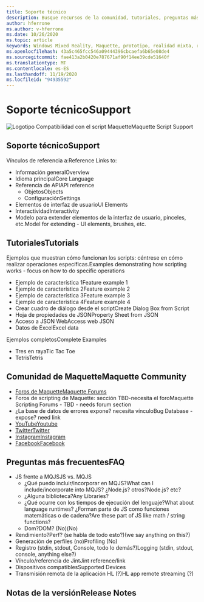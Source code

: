 ```yaml
---
title: Soporte técnico
description: Busque recursos de la comunidad, tutoriales, preguntas más frecuentes y soporte técnico para Maquette.
author: hferrone
ms.author: v-hferrone
ms.date: 10/26/2020
ms.topic: article
keywords: Windows Mixed Reality, Maquette, prototipo, realidad mixta, realidad virtual, VR, MR, comentarios, centro de comentarios, errores
ms.openlocfilehash: 43a5c465fcc546a09444396cbcaefa6b65e08de4
ms.sourcegitcommit: fae413a2b0420e787671af90f14ee39cde51640f
ms.translationtype: MT
ms.contentlocale: es-ES
ms.lasthandoff: 11/19/2020
ms.locfileid: "94935592"
---
```

# <a name="support"></a><span data-ttu-id="ef8d1-104">Soporte técnico</span><span class="sxs-lookup"><span data-stu-id="ef8d1-104">Support</span></span>

![Logotipo](../images/MaquetteIcon.png) <span data-ttu-id="ef8d1-106">Compatibilidad con el script Maquette</span><span class="sxs-lookup"><span data-stu-id="ef8d1-106">Maquette Script Support</span></span>

## <a name="support"></a><span data-ttu-id="ef8d1-107">Soporte técnico</span><span class="sxs-lookup"><span data-stu-id="ef8d1-107">Support</span></span>

<span data-ttu-id="ef8d1-108">Vínculos de referencia a:</span><span class="sxs-lookup"><span data-stu-id="ef8d1-108">Reference Links to:</span></span>
* <span data-ttu-id="ef8d1-109">Información general</span><span class="sxs-lookup"><span data-stu-id="ef8d1-109">Overview</span></span>
* <span data-ttu-id="ef8d1-110">Idioma principal</span><span class="sxs-lookup"><span data-stu-id="ef8d1-110">Core Language</span></span>
* <span data-ttu-id="ef8d1-111">Referencia de API</span><span class="sxs-lookup"><span data-stu-id="ef8d1-111">API reference</span></span>
  * <span data-ttu-id="ef8d1-112">Objetos</span><span class="sxs-lookup"><span data-stu-id="ef8d1-112">Objects</span></span>
  * <span data-ttu-id="ef8d1-113">Configuración</span><span class="sxs-lookup"><span data-stu-id="ef8d1-113">Settings</span></span>
* <span data-ttu-id="ef8d1-114">Elementos de interfaz de usuario</span><span class="sxs-lookup"><span data-stu-id="ef8d1-114">UI Elements</span></span>
* <span data-ttu-id="ef8d1-115">Interactividad</span><span class="sxs-lookup"><span data-stu-id="ef8d1-115">Interactivity</span></span>
* <span data-ttu-id="ef8d1-116">Modelo para extender elementos de la interfaz de usuario, pinceles, etc.</span><span class="sxs-lookup"><span data-stu-id="ef8d1-116">Model for extending - UI elements, brushes, etc.</span></span>

## <a name="tutorials"></a><span data-ttu-id="ef8d1-117">Tutoriales</span><span class="sxs-lookup"><span data-stu-id="ef8d1-117">Tutorials</span></span>

<span data-ttu-id="ef8d1-118">Ejemplos que muestran cómo funcionan los scripts: céntrese en cómo realizar operaciones específicas.</span><span class="sxs-lookup"><span data-stu-id="ef8d1-118">Examples demonstrating how scripting works - focus on how to do specific operations</span></span>
* <span data-ttu-id="ef8d1-119">Ejemplo de característica 1</span><span class="sxs-lookup"><span data-stu-id="ef8d1-119">Feature example 1</span></span>
* <span data-ttu-id="ef8d1-120">Ejemplo de característica 2</span><span class="sxs-lookup"><span data-stu-id="ef8d1-120">Feature example 2</span></span>
* <span data-ttu-id="ef8d1-121">Ejemplo de característica 3</span><span class="sxs-lookup"><span data-stu-id="ef8d1-121">Feature example 3</span></span>
* <span data-ttu-id="ef8d1-122">Ejemplo de característica 4</span><span class="sxs-lookup"><span data-stu-id="ef8d1-122">Feature example 4</span></span>
* <span data-ttu-id="ef8d1-123">Crear cuadro de diálogo desde el script</span><span class="sxs-lookup"><span data-stu-id="ef8d1-123">Create Dialog Box from Script</span></span>
* <span data-ttu-id="ef8d1-124">Hoja de propiedades de JSON</span><span class="sxs-lookup"><span data-stu-id="ef8d1-124">Property Sheet from JSON</span></span>
* <span data-ttu-id="ef8d1-125">Acceso a JSON Web</span><span class="sxs-lookup"><span data-stu-id="ef8d1-125">Access web JSON</span></span>
* <span data-ttu-id="ef8d1-126">Datos de Excel</span><span class="sxs-lookup"><span data-stu-id="ef8d1-126">Excel data</span></span>

<span data-ttu-id="ef8d1-127">Ejemplos completos</span><span class="sxs-lookup"><span data-stu-id="ef8d1-127">Complete Examples</span></span>
* <span data-ttu-id="ef8d1-128">Tres en raya</span><span class="sxs-lookup"><span data-stu-id="ef8d1-128">Tic Tac Toe</span></span>
* <span data-ttu-id="ef8d1-129">Tetris</span><span class="sxs-lookup"><span data-stu-id="ef8d1-129">Tetris</span></span>

## <a name="maquette-community"></a><span data-ttu-id="ef8d1-130">Comunidad de Maquette</span><span class="sxs-lookup"><span data-stu-id="ef8d1-130">Maquette Community</span></span>

* [<span data-ttu-id="ef8d1-131">Foros de Maquette</span><span class="sxs-lookup"><span data-stu-id="ef8d1-131">Maquette Forums</span></span>](https://steamcommunity.com/app/967490/discussions/)
* <span data-ttu-id="ef8d1-132">Foros de scripting de Maquette: sección TBD-necesita el foro</span><span class="sxs-lookup"><span data-stu-id="ef8d1-132">Maquette Scripting Forums - TBD - needs forum section</span></span>
* <span data-ttu-id="ef8d1-133">¿La base de datos de errores expone? necesita vínculo</span><span class="sxs-lookup"><span data-stu-id="ef8d1-133">Bug Database - expose? need link</span></span>
* [<span data-ttu-id="ef8d1-134">YouTube</span><span class="sxs-lookup"><span data-stu-id="ef8d1-134">Youtube</span></span>](https://www.youtube.com/channel/UC3LL920zxSo16CmmmVCntxw)
* [<span data-ttu-id="ef8d1-135">Twitter</span><span class="sxs-lookup"><span data-stu-id="ef8d1-135">Twitter</span></span>](https://twitter.com/MadeInMaquette)
* [<span data-ttu-id="ef8d1-136">Instagram</span><span class="sxs-lookup"><span data-stu-id="ef8d1-136">Instagram</span></span>](https://www.instagram.com/microsoftmaquette/)
* [<span data-ttu-id="ef8d1-137">Facebook</span><span class="sxs-lookup"><span data-stu-id="ef8d1-137">Facebook</span></span>](https://www.facebook.com/MicrosoftMaquette/)

## <a name="faq"></a><span data-ttu-id="ef8d1-138">Preguntas más frecuentes</span><span class="sxs-lookup"><span data-stu-id="ef8d1-138">FAQ</span></span>

* <span data-ttu-id="ef8d1-139">JS frente a MQJS</span><span class="sxs-lookup"><span data-stu-id="ef8d1-139">JS vs. MQJS</span></span>
  * <span data-ttu-id="ef8d1-140">¿Qué puedo incluir/incorporar en MQJS?</span><span class="sxs-lookup"><span data-stu-id="ef8d1-140">What can I include/incorporate into MQJS?</span></span> <span data-ttu-id="ef8d1-141">¿Node.js? otros?</span><span class="sxs-lookup"><span data-stu-id="ef8d1-141">Node.js? etc?</span></span>
  * <span data-ttu-id="ef8d1-142">¿Alguna biblioteca?</span><span class="sxs-lookup"><span data-stu-id="ef8d1-142">Any Libraries?</span></span>
  * <span data-ttu-id="ef8d1-143">¿Qué ocurre con los tiempos de ejecución del lenguaje?</span><span class="sxs-lookup"><span data-stu-id="ef8d1-143">What about language runtimes?</span></span> <span data-ttu-id="ef8d1-144">¿Forman parte de JS como funciones matemáticas o de cadena?</span><span class="sxs-lookup"><span data-stu-id="ef8d1-144">Are these part of JS like math / string functions?</span></span>
  * <span data-ttu-id="ef8d1-145">Dom?</span><span class="sxs-lookup"><span data-stu-id="ef8d1-145">DOM?</span></span> <span data-ttu-id="ef8d1-146">(No)</span><span class="sxs-lookup"><span data-stu-id="ef8d1-146">(No)</span></span>
* <span data-ttu-id="ef8d1-147">Rendimiento?</span><span class="sxs-lookup"><span data-stu-id="ef8d1-147">Perf?</span></span> <span data-ttu-id="ef8d1-148">(se habla de todo esto?)</span><span class="sxs-lookup"><span data-stu-id="ef8d1-148">(we say anything on this?)</span></span>
* <span data-ttu-id="ef8d1-149">Generación de perfiles (no)</span><span class="sxs-lookup"><span data-stu-id="ef8d1-149">Profiling (No)</span></span>
* <span data-ttu-id="ef8d1-150">Registro (stdin, stdout, Console, todo lo demás?)</span><span class="sxs-lookup"><span data-stu-id="ef8d1-150">Logging (stdin, stdout, console, anything else?)</span></span>
* <span data-ttu-id="ef8d1-151">Vínculo/referencia de Jint</span><span class="sxs-lookup"><span data-stu-id="ef8d1-151">Jint reference/link</span></span>
* <span data-ttu-id="ef8d1-152">Dispositivos compatibles</span><span class="sxs-lookup"><span data-stu-id="ef8d1-152">Supported Devices</span></span>
* <span data-ttu-id="ef8d1-153">Transmisión remota de la aplicación HL (?)</span><span class="sxs-lookup"><span data-stu-id="ef8d1-153">HL app remote streaming (?)</span></span>

## <a name="release-notes"></a><span data-ttu-id="ef8d1-154">Notas de la versión</span><span class="sxs-lookup"><span data-stu-id="ef8d1-154">Release Notes</span></span>


